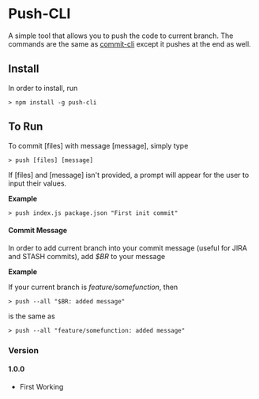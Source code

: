 # Push-CLI 

A simple tool that allows you to push the code to current branch. The commands are the same as [commit-cli](https://github.com/joeyism/node-commit-cli/) except it pushes at the end as well.

## Install
In order to install, run

    > npm install -g push-cli

## To Run
To commit [files] with message [message], simply type

    > push [files] [message]

If [files] and [message] isn't provided, a prompt will appear for the user to input their values.

**Example**

    > push index.js package.json "First init commit"

#### Commit Message
In order to add current branch into your commit message (useful for JIRA and STASH commits), add *$BR* to your message

**Example**

If your current branch is *feature/somefunction*, then

    > push --all "$BR: added message"

is the same as

    > push --all "feature/somefunction: added message"

### Version
#### 1.0.0
* First Working 
